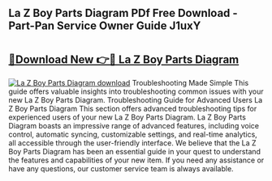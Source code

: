 ## La Z Boy Parts Diagram PDf Free Download - Part-Pan Service Owner Guide J1uxY

# <h2><a href="http://dfnb3m.blite.top/?on=La+Z+Boy+Parts+Diagram">🔗Download New 👉🔴 La Z Boy Parts Diagram</a></h2>

[![La Z Boy Parts Diagram download](https://i.imgur.com/lujVjoI.png)](http://dfnb3m.blite.top/?on=La+Z+Boy+Parts+Diagram)
Troubleshooting Made Simple This guide offers valuable insights into troubleshooting common issues with your new La Z Boy Parts Diagram. Troubleshooting Guide for Advanced Users La Z Boy Parts Diagram This section offers advanced troubleshooting tips for experienced users of your new La Z Boy Parts Diagram. La Z Boy Parts Diagram boasts an impressive range of advanced features, including voice control, automatic syncing, customizable settings, and real-time analytics, all accessible through the user-friendly interface. We believe that the La Z Boy Parts Diagram has been an essential guide in your quest to understand the features and capabilities of your new item. If you need any assistance or have any questions, our customer service team is always available.
